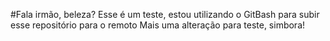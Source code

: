 #Fala irmão, beleza?
Esse é um teste, estou utilizando o GitBash para subir esse repositório para o remoto
Mais uma alteração para teste, simbora!